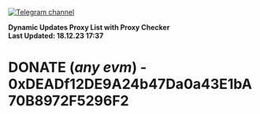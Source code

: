 [![Telegram channel](https://img.shields.io/endpoint?url=https://runkit.io/damiankrawczyk/telegram-badge/branches/master?url=https://t.me/n4z4v0d)](https://t.me/n4z4v0d) 

**Dynamic Updates Proxy List with Proxy Checker**  
**Last Updated: 18.12.23 17:37**

# DONATE (_any evm_) - 0xDEADf12DE9A24b47Da0a43E1bA70B8972F5296F2
